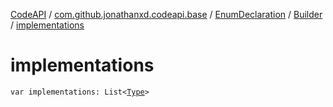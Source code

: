 [CodeAPI](../../../index.md) / [com.github.jonathanxd.codeapi.base](../../index.md) / [EnumDeclaration](../index.md) / [Builder](index.md) / [implementations](.)

# implementations

`var implementations: List<`[`Type`](http://docs.oracle.com/javase/6/docs/api/java/lang/reflect/Type.html)`>`